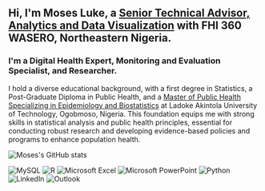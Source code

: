 <!-- Level 1: Bio and Stats -->

## Hi, I'm Moses Luke, a [Senior Technical Advisor, Analytics and Data Visualization](https://www.fhi360.org/) with FHI 360 WASERO, Northeastern Nigeria.<br/> 

### I'm a Digital Health Expert, Monitoring and Evaluation Specialist, and Researcher.<br/>

I hold a diverse educational background, with a first degree in Statistics, a Post-Graduate Diploma in Public Health, and a [Master of Public Health Specializing in Epidemiology and Biostatistics](https://eportal.lautech.edu.ng/) at Ladoke Akintola University of Technology, Ogobmoso, Nigeria. This foundation equips me with strong skills in statistical analysis and public health principles, essential for conducting robust research and developing evidence-based policies and programs to enhance population health.<br/>

![Moses's GitHub stats](https://github-readme-stats.vercel.app/api?username=Moses-L&show_icons=true&theme=radical)

![MySQL](https://img.shields.io/badge/mysql-4479A1.svg?style=for-the-badge&logo=mysql&logoColor=white)      ![R](https://img.shields.io/badge/r-%23276DC3.svg?style=for-the-badge&logo=r&logoColor=white)     ![Microsoft Excel](https://img.shields.io/badge/Microsoft_Excel-217346?style=for-the-badge&logo=microsoft-excel&logoColor=white)     ![Microsoft PowerPoint](https://img.shields.io/badge/Microsoft_PowerPoint-B7472A?style=for-the-badge&logo=microsoft-powerpoint&logoColor=white)
![Python](https://img.shields.io/badge/python-3670A0?style=for-the-badge&logo=python&logoColor=ffdd54)  ![LinkedIn](https://img.shields.io/badge/linkedin-%230077B5.svg?style=for-the-badge&logo=linkedin&logoColor=white)      ![Outlook](https://img.shields.io/badge/Microsoft_Outlook-0078D4?style=for-the-badge&logo=microsoft-outlook&logoColor=white)

